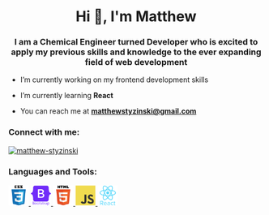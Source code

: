 <h1 align="center">Hi 👋, I'm Matthew</h1>
<h3 align="center">I am a Chemical Engineer turned Developer who is excited to apply my previous skills and knowledge to the ever expanding field of web development</h3>

- I’m currently working on my frontend development skills 

- I’m currently learning **React**

- You can reach me at **matthewstyzinski@gmail.com**

<h3 align="left">Connect with me:</h3>
<p align="left">
<a href="https://linkedin.com/in/matthew-styzinski" target="blank"><img align="center" src="https://cdn.jsdelivr.net/npm/simple-icons@3.0.1/icons/linkedin.svg" alt="matthew-styzinski" height="30" width="40" /></a>
</p>


<h3 align="left">Languages and Tools:</h3>
<p align="left">  <a href="https://www.w3schools.com/css/" target="_blank"> <img src="https://raw.githubusercontent.com/devicons/devicon/master/icons/css3/css3-original-wordmark.svg" alt="css3" width="40" height="40"/> </a> <a href="https://getbootstrap.com" target="_blank"> <img src="https://raw.githubusercontent.com/devicons/devicon/master/icons/bootstrap/bootstrap-plain-wordmark.svg" alt="bootstrap" width="40" height="40"/> </a> <a href="https://www.w3.org/html/" target="_blank"> <img src="https://raw.githubusercontent.com/devicons/devicon/master/icons/html5/html5-original-wordmark.svg" alt="html5" width="40" height="40"/> </a> <a href="https://developer.mozilla.org/en-US/docs/Web/JavaScript" target="_blank"> <img src="https://raw.githubusercontent.com/devicons/devicon/master/icons/javascript/javascript-original.svg" alt="javascript" width="40" height="40"/> </a> <a href="https://reactjs.org/" target="_blank"> <img src="https://raw.githubusercontent.com/devicons/devicon/master/icons/react/react-original-wordmark.svg" alt="react" width="40" height="40"/> </a> </p>
